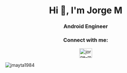 <h1 align="center">Hi 👋, I'm Jorge M</h1>
<h3 align="center">Android Engineer</h3>

<h3 align="center">Connect with me:</h3>
<p align="center">
<a href="https://www.linkedin.com/in/jorgemayta/?locale=en_US" target="blank"><img align="center" src="https://raw.githubusercontent.com/rahuldkjain/github-profile-readme-generator/master/src/images/icons/Social/linked-in-alt.svg" alt="jorge-m" height="30" width="40" /></a>
</p>

<p><img align="center" src="https://github-readme-streak-stats.herokuapp.com/?user=jmayta1984&" alt="jmayta1984" /></p>
